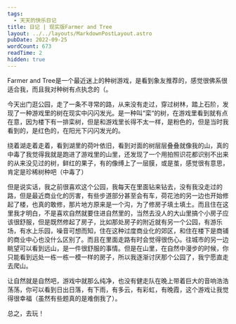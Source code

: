 ```yaml
---
tags:
  - 天天的快乐日记
title: 日记 | 现实版Farmer and Tree
layout: ../../layouts/MarkdownPostLayout.astro
pubDate: 2022-09-25
wordCount: 673
readTime: 2
hidden: true
---
```

Farmer and Tree是一个最近迷上的种树游戏，是看到象友推荐的，感觉很佛系很适合我，而且我对种树有点执念的（。

今天出门逛公园，走了一条不寻常的路，从来没有走过，穿过树林，踏上石阶，发现了一种游戏里的树在现实中闪闪发光。是一种叫“栾“的树，在游戏里看到就有点在意，因为楼下有一排栾树，但是和游戏里长得不太一样，是粉色的，但是当时我看到的，是红色的，在阳光下闪闪发光的。

绕着湖走着走着，看到湖里的荷叶依旧，看到对面的树层层叠叠就像我的山，真的中毒了我觉得我就是跑进了游戏里的山里，还发现了一个用拍照识花都识别不出来的从来没见过的树，鲜红的果子，有的像缚上了一层膜，或是茧，感觉很有意思，肯定是珍稀树种吧（中毒了）

但是说实话，我之前很喜欢这个公园，我每天在里面钻来钻去，没有我没走过的路，但是最近商业化的厉害，有些步道部分甚至会有车，荷花池的另一边也开始修起了楼，也真的敢修，那片地方原来是一个沟，为了修房子填土填土。而且住在这里我才明白，不是喜欢自然就要住进自然里的，当然去没人的大山里搞个小房子应该很舒服，但是既然修起了房子，比如那处房子的附近就有另一个公园，有游乐场，有水上乐园，噪音可想而知，住在这种过度商业化的郊区，和住在楼下是商铺的商业中心也没什么区别了。而且在里面走路有时会觉得很伤心。往城市的另一边眺望可以看到远山，是一件很舒服的事情。但是在山里，在自然中漫步的时候，你只能看到远处一栋一栋一模一样的房子，所以我逐渐讨厌那个公园了，我宁愿直走去爬山。

让自然就是自然吧，游戏中就那么纯净，也没有健走队在晚上带着巨大的音响浩浩荡荡，你可以看到日出日落，有下雨，有多云，有彩虹，有晚霞，这个游戏让我觉得很幸福（虽然有些题真的是难倒我了）。

总之，去玩！